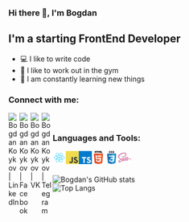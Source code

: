 ### Hi there 👋, I'm Bogdan

## I'm a starting FrontEnd Developer
- 💻 I like to write code
- 💪 I like to work out in the gym
- 🥅 I am constantly learning new things

### Connect with me:

[<img align="left" alt="BogdanKoykov | LinkedIn" width="22px" src="https://cdn.jsdelivr.net/npm/simple-icons@v3/icons/linkedin.svg" />](https://www.linkedin.com/in/bogdan-koykov-015716225/)
[<img align="left" alt="BogdanKoykov | Facebook" width="22px" src="https://cdn.jsdelivr.net/npm/simple-icons@3.13.0/icons/facebook.svg" />](https://www.facebook.com/bogdan.koykov.7)
[<img align="left" alt="BogdanKoykov | VK" width="22px" src="https://cdn.jsdelivr.net/npm/simple-icons@v3/icons/vk.svg" />](https://vk.com/bodzio1)
[<img align="left" alt="BogdanKoykov | Telegram" width="22px" src="https://cdn.jsdelivr.net/npm/simple-icons@3.13.0/icons/telegram.svg" />](https://t.me/Bliqu1)


<br />

### Languages and Tools:

<img align="left" alt="React" width="26px" src="https://raw.githubusercontent.com/github/explore/80688e429a7d4ef2fca1e82350fe8e3517d3494d/topics/react/react.png" />
<img align="left" alt="JavaScript" width="26px" src="https://raw.githubusercontent.com/github/explore/80688e429a7d4ef2fca1e82350fe8e3517d3494d/topics/javascript/javascript.png" />
<img align="left" alt="Sass" width="26px" src="https://raw.githubusercontent.com/github/explore/80688e429a7d4ef2fca1e82350fe8e3517d3494d/topics/typescript/typescript.png" />
<img align="left" alt="HTML5" width="26px" src="https://raw.githubusercontent.com/github/explore/80688e429a7d4ef2fca1e82350fe8e3517d3494d/topics/html/html.png" />
<img align="left" alt="CSS3" width="26px" src="https://raw.githubusercontent.com/github/explore/80688e429a7d4ef2fca1e82350fe8e3517d3494d/topics/css/css.png" />
<img align="left" alt="Sass" width="26px" src="https://raw.githubusercontent.com/github/explore/80688e429a7d4ef2fca1e82350fe8e3517d3494d/topics/sass/sass.png" />

<br />
<br />

![Bogdan's GitHub stats](https://github-readme-stats.vercel.app/api?username=Bliqui)
<br />
![Top Langs](https://github-readme-stats.vercel.app/api/top-langs/?username=Bliqui&layout=compact)
